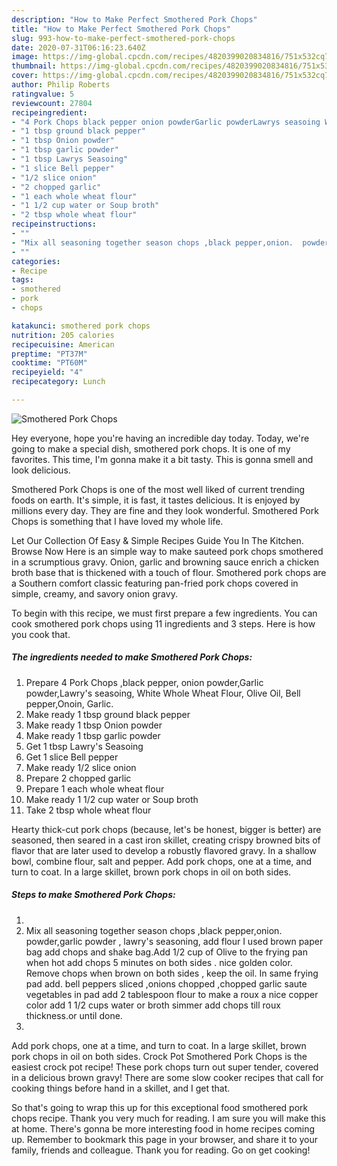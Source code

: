```yaml
---
description: "How to Make Perfect Smothered Pork Chops"
title: "How to Make Perfect Smothered Pork Chops"
slug: 993-how-to-make-perfect-smothered-pork-chops
date: 2020-07-31T06:16:23.640Z
image: https://img-global.cpcdn.com/recipes/4820399020834816/751x532cq70/smothered-pork-chops-recipe-main-photo.jpg
thumbnail: https://img-global.cpcdn.com/recipes/4820399020834816/751x532cq70/smothered-pork-chops-recipe-main-photo.jpg
cover: https://img-global.cpcdn.com/recipes/4820399020834816/751x532cq70/smothered-pork-chops-recipe-main-photo.jpg
author: Philip Roberts
ratingvalue: 5
reviewcount: 27804
recipeingredient:
- "4 Pork Chops black pepper onion powderGarlic powderLawrys seasoing White Whole Wheat Flour Olive Oil Bell pepperOnoin Garlic"
- "1 tbsp ground black pepper"
- "1 tbsp Onion powder"
- "1 tbsp garlic powder"
- "1 tbsp Lawrys Seasoing"
- "1 slice Bell pepper"
- "1/2 slice onion"
- "2 chopped garlic"
- "1 each whole wheat flour"
- "1 1/2 cup water or Soup broth"
- "2 tbsp whole wheat flour"
recipeinstructions:
- ""
- "Mix all seasoning together season chops ,black pepper,onion.  powder,garlic powder , lawry&#39;s seasoning, add flour I used brown paper bag add chops and shake bag.Add 1/2 cup of Olive to the frying pan when hot add chops 5 minutes on both sides . nice golden color. Remove chops when brown on both sides , keep the oil. In same frying pad add. bell peppers sliced  ,onions chopped ,chopped garlic saute vegetables in pad add 2 tablespoon flour to make a roux a nice copper color add 1 1/2 cups water or broth simmer add chops till roux thickness.or until done."
- ""
categories:
- Recipe
tags:
- smothered
- pork
- chops

katakunci: smothered pork chops 
nutrition: 205 calories
recipecuisine: American
preptime: "PT37M"
cooktime: "PT60M"
recipeyield: "4"
recipecategory: Lunch

---
```



![Smothered Pork Chops](https://img-global.cpcdn.com/recipes/4820399020834816/751x532cq70/smothered-pork-chops-recipe-main-photo.jpg)

Hey everyone, hope you're having an incredible day today. Today, we're going to make a special dish, smothered pork chops. It is one of my favorites. This time, I'm gonna make it a bit tasty. This is gonna smell and look delicious.

Smothered Pork Chops is one of the most well liked of current trending foods on earth. It's simple, it is fast, it tastes delicious. It is enjoyed by millions every day. They are fine and they look wonderful. Smothered Pork Chops is something that I have loved my whole life.

Let Our Collection Of Easy &amp; Simple Recipes Guide You In The Kitchen. Browse Now Here is an simple way to make sauteed pork chops smothered in a scrumptious gravy. Onion, garlic and browning sauce enrich a chicken broth base that is thickened with a touch of flour. Smothered pork chops are a Southern comfort classic featuring pan-fried pork chops covered in simple, creamy, and savory onion gravy.


To begin with this recipe, we must first prepare a few ingredients. You can cook smothered pork chops using 11 ingredients and 3 steps. Here is how you cook that.

<!--inarticleads1-->

##### The ingredients needed to make Smothered Pork Chops:

1. Prepare 4 Pork Chops ,black pepper, onion powder,Garlic powder,Lawry&#39;s seasoing, White Whole Wheat Flour, Olive Oil, Bell pepper,Onoin, Garlic.
1. Make ready 1 tbsp ground black pepper
1. Make ready 1 tbsp Onion powder
1. Make ready 1 tbsp garlic powder
1. Get 1 tbsp Lawry&#39;s Seasoing
1. Get 1 slice Bell pepper
1. Make ready 1/2 slice onion
1. Prepare 2 chopped garlic
1. Prepare 1 each whole wheat flour
1. Make ready 1 1/2 cup water or Soup broth
1. Take 2 tbsp whole wheat flour


Hearty thick-cut pork chops (because, let&#39;s be honest, bigger is better) are seasoned, then seared in a cast iron skillet, creating crispy browned bits of flavor that are later used to develop a robustly flavored gravy. In a shallow bowl, combine flour, salt and pepper. Add pork chops, one at a time, and turn to coat. In a large skillet, brown pork chops in oil on both sides. 

<!--inarticleads2-->

##### Steps to make Smothered Pork Chops:

1. 
1. Mix all seasoning together season chops ,black pepper,onion.  powder,garlic powder , lawry&#39;s seasoning, add flour I used brown paper bag add chops and shake bag.Add 1/2 cup of Olive to the frying pan when hot add chops 5 minutes on both sides . nice golden color. Remove chops when brown on both sides , keep the oil. In same frying pad add. bell peppers sliced  ,onions chopped ,chopped garlic saute vegetables in pad add 2 tablespoon flour to make a roux a nice copper color add 1 1/2 cups water or broth simmer add chops till roux thickness.or until done.
1. 


Add pork chops, one at a time, and turn to coat. In a large skillet, brown pork chops in oil on both sides. Crock Pot Smothered Pork Chops is the easiest crock pot recipe! These pork chops turn out super tender, covered in a delicious brown gravy! There are some slow cooker recipes that call for cooking things before hand in a skillet, and I get that. 

So that's going to wrap this up for this exceptional food smothered pork chops recipe. Thank you very much for reading. I am sure you will make this at home. There's gonna be more interesting food in home recipes coming up. Remember to bookmark this page in your browser, and share it to your family, friends and colleague. Thank you for reading. Go on get cooking!
